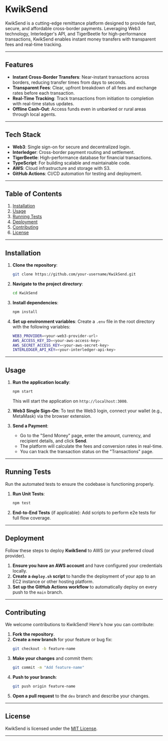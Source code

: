 # KwikSend

KwikSend is a cutting-edge remittance platform designed to provide fast, secure, and affordable cross-border payments. Leveraging Web3 technology, Interledger's API, and TigerBeetle for high-performance transactions, KwikSend enables instant money transfers with transparent fees and real-time tracking.

---

## Features

- **Instant Cross-Border Transfers**: Near-instant transactions across borders, reducing transfer times from days to seconds.
- **Transparent Fees**: Clear, upfront breakdown of all fees and exchange rates before each transaction.
- **Real-Time Tracking**: Track transactions from initiation to completion with real-time status updates.
- **Offline Cash-Out**: Access funds even in unbanked or rural areas through local agents.

---

## Tech Stack

- **Web3**: Single sign-on for secure and decentralized login.
- **Interledger**: Cross-border payment routing and settlement.
- **TigerBeetle**: High-performance database for financial transactions.
- **TypeScript**: For building scalable and maintainable code.
- **AWS**: Cloud infrastructure and storage with S3.
- **GitHub Actions**: CI/CD automation for testing and deployment.

---

## Table of Contents

1. [Installation](#installation)
2. [Usage](#usage)
3. [Running Tests](#running-tests)
4. [Deployment](#deployment)
5. [Contributing](#contributing)
6. [License](#license)

---

## Installation

1. **Clone the repository**:
   ```bash
   git clone https://github.com/your-username/KwikSend.git
   ```

2. **Navigate to the project directory**:
   ```bash
   cd KwikSend
   ```

3. **Install dependencies**:
   ```bash
   npm install
   ```

4. **Set up environment variables**: Create a `.env` file in the root directory with the following variables:
   ```bash
   WEB3_PROVIDER=<your-web3-provider-url>
   AWS_ACCESS_KEY_ID=<your-aws-access-key>
   AWS_SECRET_ACCESS_KEY=<your-aws-secret-key>
   INTERLEDGER_API_KEY=<your-interledger-api-key>
   ```

---

## Usage

1. **Run the application locally**:
   ```bash
   npm start
   ```

   This will start the application on `http://localhost:3000`.

2. **Web3 Single Sign-On**: To test the Web3 login, connect your wallet (e.g., MetaMask) via the browser extension.

3. **Send a Payment**:
   - Go to the "Send Money" page, enter the amount, currency, and recipient details, and click **Send**.
   - The platform will calculate the fees and conversion rates in real-time.
   - You can track the transaction status on the "Transactions" page.

---

## Running Tests

Run the automated tests to ensure the codebase is functioning properly.

1. **Run Unit Tests**:
   ```bash
   npm test
   ```

2. **End-to-End Tests** (if applicable):
   Add scripts to perform e2e tests for full flow coverage.

---

## Deployment

Follow these steps to deploy **KwikSend** to AWS (or your preferred cloud provider).

1. **Ensure you have an AWS account** and have configured your credentials locally.
2. **Create a `deploy.sh` script** to handle the deployment of your app to an EC2 instance or other hosting platform.
3. **Set up the GitHub Actions workflow** to automatically deploy on every push to the `main` branch.

---

## Contributing

We welcome contributions to KwikSend! Here's how you can contribute:

1. **Fork the repository**.
2. **Create a new branch** for your feature or bug fix:
   ```bash
   git checkout -b feature-name
   ```
3. **Make your changes** and commit them:
   ```bash
   git commit -m "Add feature-name"
   ```
4. **Push to your branch**:
   ```bash
   git push origin feature-name
   ```
5. **Open a pull request** to the `dev` branch and describe your changes.

---

## License

KwikSend is licensed under the [MIT License](LICENSE).

---
